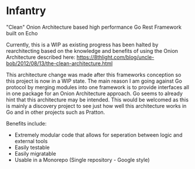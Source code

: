 # Infantry
"Clean" Onion Architecture based high performance Go Rest Framework built on Echo

Currently, this is a WIP as existing progress has been halted by rearchitecting based on 
the knowledge and benefits of using the Onion Architecture described here:
https://8thlight.com/blog/uncle-bob/2012/08/13/the-clean-architecture.html

This architecture change was made after this frameworks conception so this project is
now in a WIP state. The main reason I am going against Go protocol by merging modules
into one framework is to provide interfaces all in one package for an Onion Architecture
approach. Go seems to already hint that this architecture may be intended. This would
be welcomed as this is mainly a discovery project to see just how well this architecture
works in Go and in other projects such as Pratton.

Benefits include:
- Extremely modular code that allows for seperation between logic and external tools
- Easily testable
- Easily migratable
- Usable in a Monorepo (Single repository - Google style)
